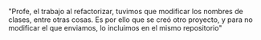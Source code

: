 "Profe, el trabajo al refactorizar, tuvimos que modificar los nombres de clases, entre otras cosas. Es por ello que se creó otro proyecto, y para no modificar el que enviamos, lo incluimos en el mismo repositorio"
